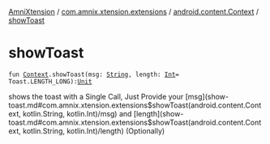[AmniXtension](../../index.md) / [com.amnix.xtension.extensions](../index.md) / [android.content.Context](index.md) / [showToast](./show-toast.md)

# showToast

`fun `[`Context`](https://developer.android.com/reference/android/content/Context.html)`.showToast(msg: `[`String`](https://kotlinlang.org/api/latest/jvm/stdlib/kotlin/-string/index.html)`, length: `[`Int`](https://kotlinlang.org/api/latest/jvm/stdlib/kotlin/-int/index.html)` = Toast.LENGTH_LONG): `[`Unit`](https://kotlinlang.org/api/latest/jvm/stdlib/kotlin/-unit/index.html)

shows the toast with a Single Call, Just Provide your [msg](show-toast.md#com.amnix.xtension.extensions$showToast(android.content.Context, kotlin.String, kotlin.Int)/msg) and [length](show-toast.md#com.amnix.xtension.extensions$showToast(android.content.Context, kotlin.String, kotlin.Int)/length) (Optionally)


